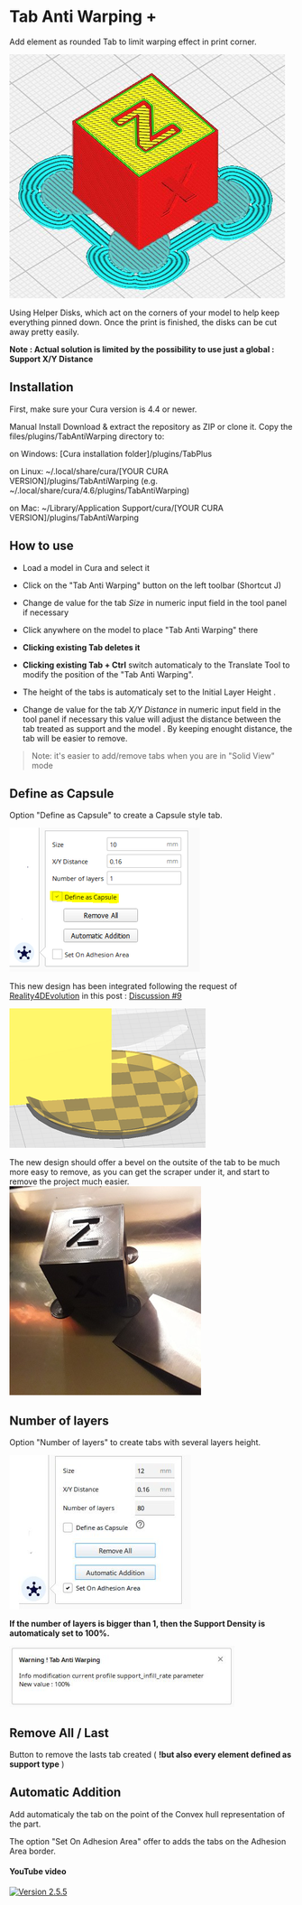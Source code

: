 # Tab Anti Warping +
Add element as rounded Tab to limit warping effect in print corner.

![Pastille](./images/pastille_anti_wrapping.JPG)

Using Helper Disks, which act on the corners of your model to help keep everything pinned down. Once the print is finished, the disks can be cut away pretty easily.


**Note : Actual solution is limited by the possibility to use just a global : Support X/Y Distance**



## Installation
First, make sure your Cura version is  4.4 or newer.

Manual Install Download & extract the repository as ZIP or clone it. Copy the files/plugins/TabAntiWarping directory to:

on Windows: [Cura installation folder]/plugins/TabPlus

on Linux: ~/.local/share/cura/[YOUR CURA VERSION]/plugins/TabAntiWarping (e.g. ~/.local/share/cura/4.6/plugins/TabAntiWarping)

on Mac: ~/Library/Application Support/cura/[YOUR CURA VERSION]/plugins/TabAntiWarping


## How to use

- Load a model in Cura and select it
- Click on the "Tab Anti Warping" button on the left toolbar  (Shortcut J)
- Change de value for the tab *Size* in numeric input field in the tool panel if necessary


- Click anywhere on the model to place "Tab Anti Warping" there

- **Clicking existing Tab deletes it**

- **Clicking existing Tab + Ctrl** switch automaticaly to the Translate Tool to modify the position of the "Tab Anti Warping".

* The height of the tabs is automaticaly set to the Initial Layer Height .

- Change de value for the tab *X/Y Distance* in numeric input field in the tool panel if necessary this value will adjust the distance between the tab treated as support and the model . By keeping enought distance, the tab will be easier to remove. 

>Note: it's easier to add/remove tabs when you are in "Solid View" mode

## Define as Capsule

Option "Define as Capsule" to create a Capsule style tab. 

![Menu](./images/menu.png)

This new design has been integrated following the request of [Reality4DEvolution](https://github.com/Reality4DEvolution) in this post : [Discussion #9](https://github.com/5axes/TabAntiWarping/discussions/9) 

![Capsule design](./images/capsule.png)

The new design should offer a bevel on the outsite of the tab to be much more easy to remove, as you can get the scraper under it, and start to remove the project much easier.
![Scrapper](./images/test-capsule.jpg)

## Number of layers

Option "Number of layers" to create tabs with several layers height. 

![Menu](./images/menu.jpg)

**If the number of layers is bigger than 1, then the **Support Density** is automaticaly set to 100%.**

![Message 100%](./images/message100pc.jpg)

## Remove All / Last

Button to remove the lasts tab created ( **!but also every element defined as support type** )

## Automatic Addition

Add automaticaly the tab on the point of the Convex hull representation of the part.

The option "Set On Adhesion Area" offer to adds the tabs on the Adhesion Area border.
#### YouTube video

[![Version 2.5.5](http://img.youtube.com/vi/H0WI-OIgcFE/0.jpg)](http://www.youtube.com/watch?v=H0WI-OIgcFE)
